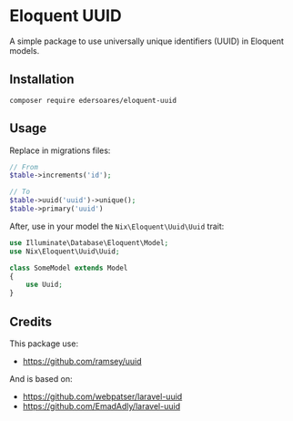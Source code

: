 # Eloquent UUID

A simple package to use universally unique identifiers (UUID) in Eloquent models.

## Installation

```
composer require edersoares/eloquent-uuid
```

## Usage

Replace in migrations files:

```php
// From
$table->increments('id');

// To
$table->uuid('uuid')->unique();
$table->primary('uuid')
```

After, use in your model the `Nix\Eloquent\Uuid\Uuid` trait:

```php
use Illuminate\Database\Eloquent\Model;
use Nix\Eloquent\Uuid\Uuid;

class SomeModel extends Model
{
    use Uuid;
}
```

## Credits

This package use:

- https://github.com/ramsey/uuid

And is based on:

- https://github.com/webpatser/laravel-uuid
- https://github.com/EmadAdly/laravel-uuid
